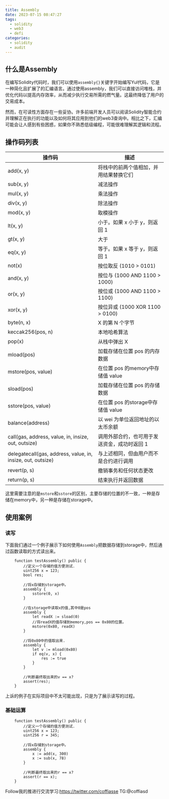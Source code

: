 ```yaml
---
title: Assembly
date: 2023-07-15 08:47:27
tags:
  - solidity
  - web3
  - defi
categories:
  - solidity
  - audit
---
```


## 什么是Assembly 

在编写Solidity代码时，我们可以使用`assembly{}`关键字开始编写Yul代码，它是一种简化且扩展了的汇编语言。通过使用assembly，我们可以直接访问堆栈，并优化代码以提高内存效率，从而减少执行交易所需的燃气量。这最终降低了用户的交易成本。

然而，在可读性方面存在一些妥协。许多前端开发人员可以阅读Solidity智能合约并理解正在执行的功能以及如何将其应用到他们的web3查询中。相比之下，汇编可能会让人感到有些困惑，如果你不熟悉低级编程，可能很难理解其逻辑和流程。

## 操作码列表
| 操作码            | 描述                                                         |
| ------------------ | ------------------------------------------------------------ |
| add(x, y)          | 将栈中的前两个值相加，并用结果替换它们                           |
| sub(x, y)          | 减法操作                                                     |
| mul(x, y)          | 乘法操作                                                     |
| div(x, y)          | 除法操作                                                     |
| mod(x, y)          | 取模操作                                                     |
| lt(x, y)           | 小于。如果 x 小于 y，则返回 1                                    |
| gt(x, y)           | 大于                                                         |
| eq(x, y)           | 等于。如果 x 等于 y，则返回 1                                    |
| not(x)             | 按位取反 (1010 > 0101)                                        |
| and(x, y)          | 按位与 (1000 AND 1100 > 1000)                                  |
| or(x, y)           | 按位或 (1000 AND 1100 > 1100)                                  |
| xor(x, y)          | 按位异或 (1000 XOR 1100 > 0100)                                |
| byte(n, x)         | X 的第 N 个字节                                               |
| keccak256(pos, n)  | 本地哈希算法                                                 |
| pop(x)             | 从栈中弹出 X                                                 |
| mload(pos)         | 加载存储在位置 pos 的内存数据                                 |
| mstore(pos, value) | 在位置 pos 的memory中存储值 value                                |
| sload(pos)         | 加载存储在位置 pos 的存储数据                                 |
| sstore(pos, value) | 在位置 pos 的storage中存储值 value                                |
| balance(address)   | 以 wei 为单位返回地址的以太币余额                              |
| call(gas, address, value, in, insize, out, outsize)               | 调用外部合约，也可用于发送资金，成功时返回 1                 |
| delegatecall(gas, address, value, in, insize, out, outsize)       | 与上述相同，但由用户而不是合约进行调用                       |
| revert(p, s)       | 撤销事务和任何状态更改                                         |
| return(p, s)       | 结束执行并返回数据                                             |

这里需要注意的是`mstore`和`sstore`的区别，主要存储的位置的不一致，一种是存储在memory中，另一种是存储在storage中。
## 使用案例

### 读写

下面我们通过一个例子展示下如何使用`Assembly`把数据存储到storage中，然后通过函数读取的方式读出来。
```solidity
    function testAssembly() public {
        //定义一个存储的值方便测试.
        uint256 x = 123;
        bool res;

        //将x存储到storage中。
        assembly {
            sstore(0, x)
        }

        //在storage中读取x的值,其中0是pos
        assembly {
            let readX := sload(0)
            //将readX的值存储到memory,pos == 0x80的位置。
            mstore(0x80, readX)
        }

        //将0x80中的值取出来.
        assembly {
            let v := mload(0x80)
            if eq(v, x) {
                res := true
            }
        }

        //判断最终取出来的v == x?
        assert(res);
    }
```
上诉的例子在实际项目中不太可能出现，只是为了展示读写的过程。

### 基础运算

```solidity
    function testAssembly() public {
        //定义一个存储的值方便测试.
        uint256 x = 123;
        uint256 r = 345;

        //将x存储到storage中。
        assembly {
            x := add(x, 300)
            x := sub(x, 78)
        }

        //判断最终取出来的r == x?
        assert(r == x);
    }
```



Follow我的推进行交流学习:https://twitter.com/coffiasse
TG:@coffiasd
